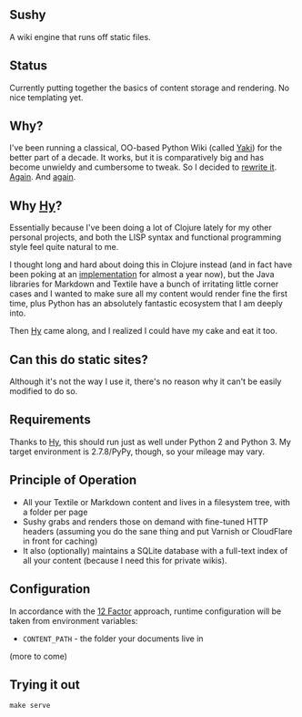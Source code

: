 ## Sushy

A wiki engine that runs off static files.


## Status

Currently putting together the basics of content storage and rendering. No nice templating yet.

## Why?

I've been running a classical, OO-based Python Wiki (called [Yaki][y]) for the better part of a decade. It works, but it is comparatively big and has become unwieldy and cumbersome to tweak. So I decided to [rewrite it][tng]. [Again][gae]. And [again][clj].

## Why [Hy][hy]?

Essentially because I've been doing a lot of Clojure lately for my other personal projects, and both the LISP syntax and functional programming style feel quite natural to me.

I thought long and hard about doing this in Clojure instead (and in fact have been poking at an [implementation][clj] for almost a year now), but the Java libraries for Markdown and Textile have a bunch of irritating little corner cases and I wanted to make sure all my content would render fine the first time, plus Python has an absolutely fantastic ecosystem that I am deeply into.

Then [Hy][hy] came along, and I realized I could have my cake and eat it too.

## Can this do static sites?

Although it's not the way I use it, there's no reason why it can't be easily modified to do so.

## Requirements

Thanks to [Hy][hy], this should run just as well under Python 2 and Python 3. My target environment is 2.7.8/PyPy, though, so your mileage may vary.

## Principle of Operation

* All your Textile or Markdown content and lives in a filesystem tree, with a folder per page
* Sushy grabs and renders those on demand with fine-tuned HTTP headers (assuming you do the sane thing and put Varnish or CloudFlare in front for caching)
* It also (optionally) maintains a SQLite database with a full-text index of all your content (because I need this for private wikis).

## Configuration

In accordance with the [12 Factor][12] approach, runtime configuration will be taken from environment variables:

* `CONTENT_PATH` - the folder your documents live in

(more to come)

## Trying it out

```
make serve
```


[12]: http://12factor.net/
[hy]: http://hylang.org
[y]: https://github.com/rcarmo/Yaki
[tng]: https://github.com/rcarmo/yaki-tng
[gae]: https://github.com/rcarmo/yaki-gae
[clj]: https://github.com/rcarmo/yaki-clj
